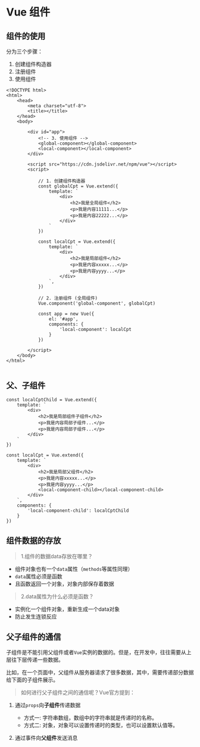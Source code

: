 # Vue 组件

## 组件的使用

分为三个步骤：

1. 创建组件构造器
2. 注册组件
3. 使用组件

```
<!DOCTYPE html>
<html>
	<head>
		<meta charset="utf-8">
		<title></title>
	</head>
	<body>
		
		<div id="app">
			<!-- 3. 使用组件 -->
			<global-component></global-component>
			<local-component></local-component>
		</div>
		
		<script src="https://cdn.jsdelivr.net/npm/vue"></script>
		<script>
			
			// 1. 创建组件构造器
			const globalCpt = Vue.extend({
				template: `
					<div>
						<h2>我是全局组件</h2>
						<p>我是内容11111...</p>
						<p>我是内容22222...</p>
					</div>
				`
			})
			
			const localCpt = Vue.extend({
				template: `
					<div>
						<h2>我是局部组件</h2>
						<p>我是内容xxxxx...</p>
						<p>我是内容yyyy...</p>
					</div>
				`,
			})
			
			// 2. 注册组件 (全局组件)
			Vue.component('global-component', globalCpt)
			
			const app = new Vue({
				el: '#app',
				components: {
					'local-component': localCpt
				}
			})
			
		</script>
	</body>
</html>


```

## 父、子组件

```
const localCptChild = Vue.extend({
	template: `
		<div>
			<h2>我是局部组件子组件</h2>
			<p>我是内容局部子组件...</p>
			<p>我是内容局部子组件...</p>
		</div>
	`
})
			
const localCpt = Vue.extend({
	template: `
		<div>
			<h2>我是局部父组件</h2>
			<p>我是内容xxxxx...</p>
			<p>我是内容yyyy...</p>
			<local-component-child></local-component-child>
		</div>
	`,
	components: {
		'local-component-child': localCptChild
	}
})
```

## 组件数据的存放

> 1.组件的数据data存放在哪里？

- 组件对象也有一个`data`属性（`methods`等属性同理）
- `data`属性必须是函数
- 且函数返回一个对象，对象内部保存着数据

> 2.data属性为什么必须是函数？

- 实例化一个组件对象，重新生成一个data对象
- 防止发生连锁反应

## 父子组件的通信

子组件是不能引用父组件或者`Vue`实例的数据的。但是，在开发中，往往需要从上层往下层传递一些数据。

比如，在一个页面中，父组件从服务器请求了很多数据，其中，需要传递部分数据给下面的子组件展示。

> 如何进行父子组件之间的通信呢？Vue官方提到：

1. 通过`props`向**子组件**传递数据

	- 方式一: 字符串数组，数组中的字符串就是传递时的名称。
	- 方式二: 对象，对象可以设置传递时的类型，也可以设置默认值等。

2. 通过事件向**父组件**发送消息
